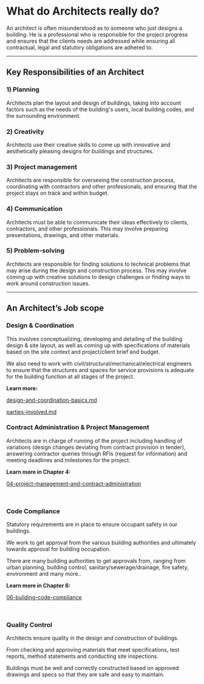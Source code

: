 # What do Architects really do?

An architect is often misunderstood as to someone who just designs a building. He is a professional who is responsible for the project progress and ensures that the clients needs are addressed while ensuring all contractual, legal and statutory obligations are adhered to.

***

## K**ey Responsibilities of an Architect**

### **1) Planning**

Architects plan the layout and design of buildings, taking into account factors such as the needs of the building's users, local building codes, and the surrounding environment.

### **2) Creativity**

Architects use their creative skills to come up with innovative and aesthetically pleasing designs for buildings and structures.

### **3) Project management**

Architects are responsible for overseeing the construction process, coordinating with contractors and other professionals, and ensuring that the project stays on track and within budget.

### **4) Communication**

Architects must be able to communicate their ideas effectively to clients, contractors, and other professionals. This may involve preparing presentations, drawings, and other materials.

### 5) **Problem-solving**

Architects are responsible for finding solutions to technical problems that may arise during the design and construction process. This may involve coming up with creative solutions to design challenges or finding ways to work around construction issues.

***

## **An Architect’s Job scope**⠀⠀

### **Design & Coordination**

This involves conceptualizing, developing and detailing of the building design & site layout, as well as coming up with specifications of materials based on the site context and project/client brief and budget.

We also need to work with civil/structural/mechanical/electrical engineers to ensure that the structures and spaces for service provisions is adequate for the building function at all stages of the project.⠀

**Learn more:**

[design-and-coordination-basics.md](design-and-coordination-basics.md "mention")⠀⠀⠀⠀⠀⠀⠀⠀

[parties-involved.md](parties-involved.md "mention")

###

### **Contract Administration & Project Management**

Architects are in charge of running of the project including handling of variations (design changes deviating from contract provision in tender), answering contractor queries through RFIs (request for information) and meeting deadlines and milestones for the project.⠀⠀⠀⠀⠀⠀⠀⠀⠀

**Learn more in Chapter 4:**

[04-project-management-and-contract-administration](../04-project-management-and-contract-administration/ "mention")

⠀⠀⠀⠀⠀⠀⠀⠀⠀

### **Code Compliance**

Statutory requirements are in place to ensure occupant safety in our buildings.

We work to get approval from the various building authorities and ultimately towards approval for building occupation.

There are many building authorities to get approvals from, ranging from urban planning, building control, sanitary/sewerage/drainage, fire safety, environment and many more..

**Learn more in Chapter 6:**⠀

[06-building-code-compliance](../06-building-code-compliance/ "mention")

⠀⠀⠀⠀⠀⠀⠀⠀⠀

### **Quality Control**

Architects ensure quality in the design and construction of buildings.

From checking and approving materials that meet specifications, test reports, method statements and conducting site inspections.

Buildings must be well and correctly constructed based on approved drawings and specs so that they are safe and easy to maintain.

